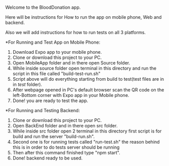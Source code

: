 Welcome to the BloodDonation app.

Here will be instructions for How to run the app on mobile phone, Web and backend.

Also we will add instructions for how to run tests on all 3 platforms.

*For Running and Test App on Mobile Phone:

1) Download Expo app to your mobile phone.
2) Clone or download this project to your PC.
3) Open MobileApp folder and in there open Source folder.
4) While inside source folder open terminal in this directory and run the script in this file called "build-test-run.sh"
5) Script above will do everything starting from build to test(test files are in in _test_ folder).
6) After webpage opened in PC's default browser scan the QR code on the left-Bottom corner with Expo app in your Mobile        phone.
7) Done! you are ready to test the app.
  
*For Running and Testing Backend:

1) Clone or download this project to your PC.
2) Open BackEnd folder and in there open src folder.
3) While inside src folder open 2 terminal in this directory first script is for build and run the server "build-run.sh".
4) Second one is for running tests called "run-test.sh" the reason behind this is in order to do tests server should be        running
5) Then after this command finished type "npm start".
6) Done! backend ready to be used.







